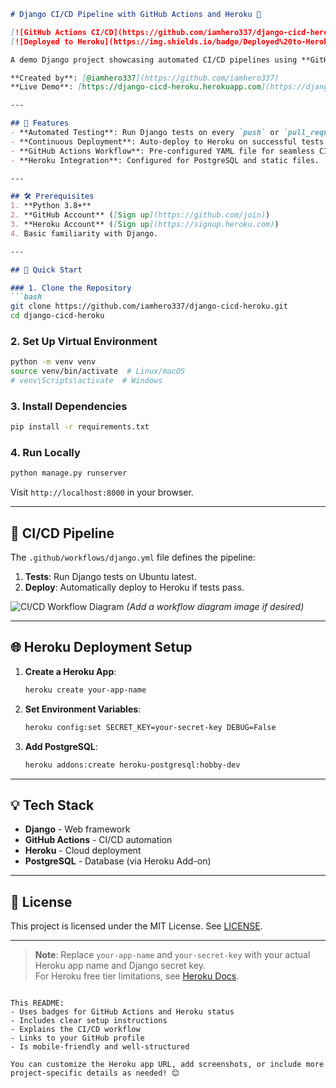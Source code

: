 ```markdown
# Django CI/CD Pipeline with GitHub Actions and Heroku 🚀

[![GitHub Actions CI/CD](https://github.com/iamhero337/django-cicd-heroku/actions/workflows/django.yml/badge.svg)](https://github.com/iamhero337/django-cicd-heroku/actions)
[![Deployed to Heroku](https://img.shields.io/badge/Deployed%20to-Heroku-6762a6?logo=heroku)](https://django-cicd-heroku.herokuapp.com)

A demo Django project showcasing automated CI/CD pipelines using **GitHub Actions** and **Heroku**. Perfect for learning deployment best practices!

**Created by**: [@iamhero337](https://github.com/iamhero337)  
**Live Demo**: [https://django-cicd-heroku.herokuapp.com](https://django-cicd-heroku.herokuapp.com)

---

## 🧰 Features
- **Automated Testing**: Run Django tests on every `push` or `pull_request` to `main`.
- **Continuous Deployment**: Auto-deploy to Heroku on successful tests.
- **GitHub Actions Workflow**: Pre-configured YAML file for seamless CI/CD.
- **Heroku Integration**: Configured for PostgreSQL and static files.

---

## 🛠️ Prerequisites
1. **Python 3.8+**
2. **GitHub Account** ([Sign up](https://github.com/join))
3. **Heroku Account** ([Sign up](https://signup.heroku.com))
4. Basic familiarity with Django.

---

## 🚀 Quick Start

### 1. Clone the Repository
```bash
git clone https://github.com/iamhero337/django-cicd-heroku.git
cd django-cicd-heroku
```

### 2. Set Up Virtual Environment
```bash
python -m venv venv
source venv/bin/activate  # Linux/macOS
# venv\Scripts\activate  # Windows
```

### 3. Install Dependencies
```bash
pip install -r requirements.txt
```

### 4. Run Locally
```bash
python manage.py runserver
```
Visit `http://localhost:8000` in your browser.

---

## 🔧 CI/CD Pipeline
The `.github/workflows/django.yml` file defines the pipeline:
1. **Tests**: Run Django tests on Ubuntu latest.
2. **Deploy**: Automatically deploy to Heroku if tests pass.

![CI/CD Workflow Diagram](.github/workflow.png) *(Add a workflow diagram image if desired)*

---

## 🌐 Heroku Deployment Setup
1. **Create a Heroku App**:
   ```bash
   heroku create your-app-name
   ```
2. **Set Environment Variables**:
   ```bash
   heroku config:set SECRET_KEY=your-secret-key DEBUG=False
   ```
3. **Add PostgreSQL**:
   ```bash
   heroku addons:create heroku-postgresql:hobby-dev
   ```

---

## 💡 Tech Stack
- **Django** - Web framework
- **GitHub Actions** - CI/CD automation
- **Heroku** - Cloud deployment
- **PostgreSQL** - Database (via Heroku Add-on)

---

## 📄 License
This project is licensed under the MIT License. See [LICENSE](LICENSE).

---

> **Note**: Replace `your-app-name` and `your-secret-key` with your actual Heroku app name and Django secret key.  
> For Heroku free tier limitations, see [Heroku Docs](https://devcenter.heroku.com/articles/free-dyno-hours).
```

This README:
- Uses badges for GitHub Actions and Heroku status
- Includes clear setup instructions
- Explains the CI/CD workflow
- Links to your GitHub profile
- Is mobile-friendly and well-structured

You can customize the Heroku app URL, add screenshots, or include more project-specific details as needed! 😊
